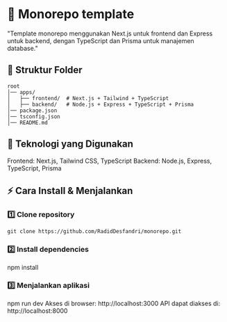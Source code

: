 # 📌 Monorepo template
"Template monorepo menggunakan Next.js untuk frontend dan Express untuk backend, dengan TypeScript dan Prisma untuk manajemen database."


## 📂 Struktur Folder
```
root
│── apps/
│   ├── frontend/  # Next.js + Tailwind + TypeScript
│   ├── backend/   # Node.js + Express + TypeScript + Prisma
│── package.json
│── tsconfig.json
│── README.md
```


## 🚀 Teknologi yang Digunakan
Frontend: Next.js, Tailwind CSS, TypeScript
Backend: Node.js, Express, TypeScript, Prisma


## ⚡ Cara Install & Menjalankan
### 1️⃣ Clone repository
```git clone https://github.com/RadidDesfandri/monorepo.git```

### 2️⃣ Install dependencies
npm install

### 3️⃣ Menjalankan aplikasi
npm run dev
Akses di browser: http://localhost:3000
API dapat diakses di: http://localhost:8000
